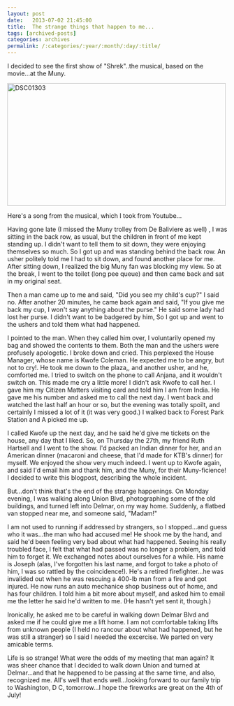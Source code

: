 ```yaml
---
layout: post
date:	2013-07-02 21:45:00
title:  The strange things that happen to me...
tags: [archived-posts]
categories: archives
permalink: /:categories/:year/:month/:day/:title/
---
```

I decided to see the first show of "Shrek"..the musical, based on the movie...at the Muny.

<a href="http://www.flickr.com/photos/86494503@N00/9149108886/" title="DSC01303 by mohandep, on Flickr"><img src="http://farm3.staticflickr.com/2832/9149108886_563fbf3b30.jpg" width="500" height="281" alt="DSC01303"></a>

Here's a song from the musical, which I took from Youtube...

<lj-embed id="1004"/>


Having gone late (I missed the Muny trolley from De Baliviere as well) , I  was sitting in the back row, as usual, but the children in front of me kept standing up. I didn't want to tell them to sit down, they were enjoying themselves so much. So I got up and was standing behind the back row. An usher politely told me I had to sit down, and found another place for me. After sitting down, I realized the big Muny fan was blocking my view. So at the break, I went to the toilet (long pee queue) and then came back and sat in my original seat.

<lj-cut text="The fun begins...">

Then a man came up to me and said, "Did you see my child's cup?" I said no. After another 20 minutes, he came back again and said, "If you give me back my cup, I won't say anything about the purse." He said some lady had lost her purse. I didn't want to be badgered by him,  So I got up and went to the ushers and told them what had happened. 

I pointed to the man. When they called him over, I voluntarily opened my bag and showed the contents to them. Both the man and the ushers were profusely apologetic. I  broke down and cried. This perplexed the House Manager,  whose name is Kwofe Coleman. He expected me to be angry, but not to cry!. He took me down to the plaza,, and another usher, and he, comforted me. I tried to switch on the phone to call Anjana, and it wouldn't switch on. This made me cry a little more! I didn't ask Kwofe  to call her. I gave him my Citizen Matters visiting card and told him I am from India. He gave me his number and asked me to call the next day.   I went back and watched the last half an hour or so, but the evening was totally spoilt, and certainly I missed a lot of it (it was very good.)  I walked back to Forest Park Station and A picked me up.

 I called Kwofe up the next day,  and he said he'd give me tickets on the house, any day that I liked. So, on Thursday the 27th, my friend Ruth Hartsell and I went to the show. I'd packed an Indian dinner for her, and an American dinner (macaroni and cheese, that I'd  made for KTB's dinner) for myself. We enjoyed the show very much indeed. I went up to Kwofe again, and said I'd email him and thank him, and the Muny, for their Muny-ficience! I decided to write this blogpost, describing the whole incident.

But...don't think that's the end of the strange happenings. On Monday evening, I was walking along Union Blvd, photographing some of the old buildings, and turned left into Delmar, on my way home. Suddenly, a flatbed van stopped near me, and someone said, "Madam!"

I am not used to running if addressed by strangers, so I stopped...and guess who it was...the man who had accused me! He shook me by the hand, and said he'd been feeling very bad about what had happened. Seeing his really troubled face, I felt that what had passed was no longer a problem, and told him to forget it. We exchanged notes about ourselves for a while. His name is Joseph (alas, I've forgotten his last name, and forgot to take a photo of him, I was so rattled by the coincidence!). He's a retired firefighter...he was invalided out when he was rescuing a 400-lb man from a fire and got injured. He now runs an auto mechanice shop business out of home, and has four children. I told him a bit more about myself, and asked him to email me the letter he said he'd written to me. (He hasn't yet sent it, though.)

Ironically, he asked me to be careful in walking down Delmar Blvd and asked me if he could give me a lift home. I am not comfortable taking lifts from unknown people (I held no rancour about what had happened, but he was still a stranger) so I  said I needed the excercise. We parted on very amicable terms. 

</lj-cut>

Life is so strange! What were the odds of my meeting that man again? It was sheer chance that I decided to walk down Union and turned at Delmar...and that he happened to be passing at the same time, and also, recognized me. All's well that ends well...looking forward to our family trip to Washington, D C, tomorrow...I hope the fireworks are great on the 4th of July!
